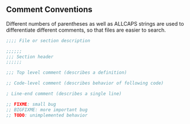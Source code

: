 ## Comment Conventions

Different numbers of parentheses as well as ALLCAPS strings are used to
differentiate different comments, so that files are easier to search.

``` lisp
;;;; File or section description

;;;;;;
;;; Section header
;;;;;;

;;; Top level comment (describes a definition)

;; Code-level comment (describes behavior of following code)

; Line-end comment (describes a single line)

;; FIXME: small bug
;; BIGFIXME: more important bug
;; TODO: unimplemented behavior
```
